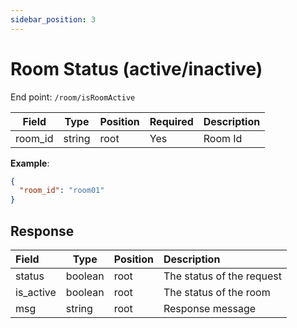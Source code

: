 ```yaml
---
sidebar_position: 3
---
```


# Room Status (active/inactive)

End point: `/room/isRoomActive`

| Field   | Type   | Position | Required | Description |
| ------- | ------ | -------- | :------- | ----------- |
| room_id | string | root     | Yes      | Room Id     |

**Example**:

```json
{
  "room_id": "room01"
}
```

## Response

| Field  | Type    | Position | Description               |
| :----- | ------- | -------- | :------------------------ |
| status | boolean | root     | The status of the request |
| is_active | boolean | root     | The status of the room |
| msg    | string  | root     | Response message          |
